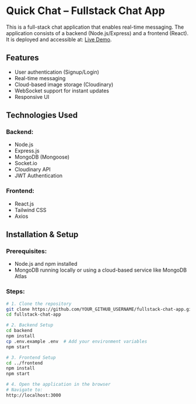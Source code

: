 # Quick Chat – Fullstack Chat App 

This is a full-stack chat application that enables real-time messaging. The application consists of a backend (Node.js/Express) and a frontend (React). It is deployed and accessible at: [Live Demo](https://fullstack-chat-app-4fep.onrender.com).

## Features
- User authentication (Signup/Login)
- Real-time messaging
- Cloud-based image storage (Cloudinary)
- WebSocket support for instant updates
- Responsive UI

## Technologies Used
### Backend:
- Node.js
- Express.js
- MongoDB (Mongoose)
- Socket.io
- Cloudinary API
- JWT Authentication

### Frontend:
- React.js
- Tailwind CSS
- Axios

## Installation & Setup

### Prerequisites:
- Node.js and npm installed
- MongoDB running locally or using a cloud-based service like MongoDB Atlas

### Steps:
```bash
# 1. Clone the repository
git clone https://github.com/YOUR_GITHUB_USERNAME/fullstack-chat-app.git
cd fullstack-chat-app

# 2. Backend Setup
cd backend
npm install
cp .env.example .env  # Add your environment variables
npm start

# 3. Frontend Setup
cd ../frontend
npm install
npm start

# 4. Open the application in the browser
# Navigate to:
http://localhost:3000

